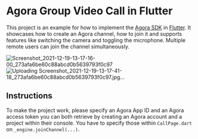 # Agora Group Video Call in Flutter

This project is an example for how to implement the [Agora SDK](https://www.googleadservices.com/pagead/aclk?sa=L&ai=CIQyvlcG-YYSrAuyHrtoPicarsA2t4eTvY7Onkp-HDtXhzi4IABABILlUYOmCgIDUDaABsPW-vQPIAQHIA9ggqgRWT9AXcf9fYxI5YNp9haeM6jm9H_SM8wtt12SQP4sqEGHjj-qT61IBkIqsjUF1dCACvsv3MmjZ7iSSR7PTHlJGqckQDd9gIda6gk1k1Uv3nyLzIS1rqhTABLjkq5_IA4AFkE6gBmaAB7iKwUKIBwGQBwGoB6a-G6gHuZqxAqgH89EbqAfu0huoB_-csQKoB8rcG7AIAdIIBRACIIQBmgkYaHR0cHM6Ly93d3cuYWdvcmEuaW8vZW4vsQmOhNHBew_Am7kJjoTRwXsPwJv4CQGYCwGqDAIIAbgMAcgUiZ6btp-pjqJt0BUBmBYB-BYBgBcBkhcIEgYIARADGFA&ae=2&ved=2ahUKEwjf5sqqj-_0AhW763MBHbn0A8kQ0Qx6BAgCEAE&dct=1&dblrd=1&sival=AF15MECTQslMoJJIe86HvNzC9yaCsTv1Jmy5t5NccY1ESPYwPLGi4RQY8n4rrxo03NOU_Ov5gQmhbpxYQBQCmpGZT-1on7xZbBAYTwq5WVcziebYBg6vK_jfichFAir-rdw0-QLvCPbEWJ8HtLwQxLFQ6TtcLLCoPmvuxF587cAMtqB6580w2Xo&sig=AOD64_3KZTLPtzj4e8W8OwG0zqe6xpPUBQ&adurl=https://www.agora.io/en/%3Futm_source%3Dgoogle%26utm_medium%3Dcpc%26utm_keyword%3Dagora%26utm_device%3Dc%26utm_campaign%3Dbrand-india%26utm_content%3D) in [Flutter](https://flutter.dev/docs).
It showcases how to create an Agora channel, how to join it and supports features like switching the camera and toggling the microphone.
Multiple remote users can join the channel simultaneously.

![Screenshot_2021-12-19-13-17-16-00_273afa6be60c88abcd0b5639793f0c97](https://user-images.githubusercontent.com/23200445/146667596-8c46a96d-7708-40a3-bccc-79ff6cadcf29.jpg)
![Uploading Screenshot_2021-12-19-13-17-41-18_273afa6be60c88abcd0b5639793f0c97.jpg…]()



## Instructions

To make the project work, please specify an Agora App ID and an Agora access token you can both retrieve by creating an Agora account and a project within their console.
You have to specify those within `CallPage.dart` on `_engine.joinChannel(...)`.
